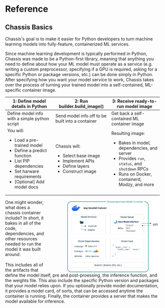 # Reference

## Chassis Basics
Chassis's goal is to make it easier for Python developers to turn machine learning models into fully-feature, containerized ML services.

Since machine learning development is typically performed in Python, Chassis was made to be a Python-first library, meaning that anything you need to define about how your ML model must operate as a service (e.g. writing a custom preprocessor, specifying if a GPU is required, asking for a specific Python or package versions, etc.) can be done simply in Python. After specifying how you want your model service to work, Chassis takes over the process of turning your trained model into a self-contained, ML-specific container image.

| 1: Define model details in Python 	| 2: Run builder.build_image() 	| 3: Receive ready-to-run model image 	|
|---	|---	|---	|
| Define model info with a simple python script 	| Send model info off to be built into a container 	| Get back a self-contained ML container image 	|
| You will:<ul>  <li>Load a pre-trained model</li> <li>Define a predict function</li> <li>List PIP dependencies</li> <li>Set harware requirements</li> <li>[Optional] Add model docs</li> </ul> 	| Chassis will:<ul> <li>Select base image</li> <li>Implement APIs</li> <li>Define layers</li> <li>Construct image</li> </ul> 	| Resulting image:<ul> <li>Bakes in model, dependencies, and server</li> <li>Provides `run`, `status`, and `shutdown` RPCs</li> <li>Runs on Docker, containerd, Modzy, and more</li> </ul> 	|

<div>
    <p><img style="float:right;max-width:60%;max-height:450px;padding-left:5em" src="../images/inside-chassis.png">One might wonder, what does a chassis container include? In short, it bakes in all of the code, dependencies, and other resources needed to run the model it was built around.<br/><br/>
    This includes all of the artifacts that define the model itself, pre and post-proessing, the inference function, and the weights file. This also include the specific Python version and packages that your model relies upon. If you optionally provide model documentation, it provides a model card, of sorts, that can be accessed anytime the container is running. Finally, the container provides a server that makes the model available for inference.</p>
</div>

